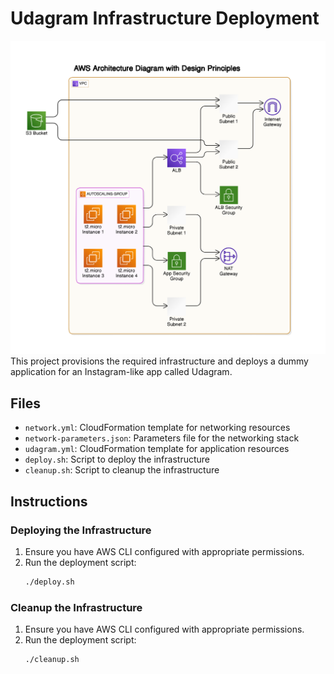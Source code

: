 # Udagram Infrastructure Deployment

![alt text](udagram.png "Udagram AWS architecture")
This project provisions the required infrastructure and deploys a dummy application for an Instagram-like app called Udagram.

## Files
- `network.yml`: CloudFormation template for networking resources
- `network-parameters.json`: Parameters file for the networking stack
- `udagram.yml`: CloudFormation template for application resources
- `deploy.sh`: Script to deploy the infrastructure
- `cleanup.sh`: Script to cleanup the infrastructure

## Instructions

### Deploying the Infrastructure
1. Ensure you have AWS CLI configured with appropriate permissions.
2. Run the deployment script:
   ```bash
   ./deploy.sh

### Cleanup the Infrastructure
1. Ensure you have AWS CLI configured with appropriate permissions.
2. Run the deployment script:
   ```bash
   ./cleanup.sh

